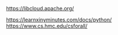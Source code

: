 https://libcloud.apache.org/ <p>
https://learnxinyminutes.com/docs/python/
https://www.cs.hmc.edu/csforall/
